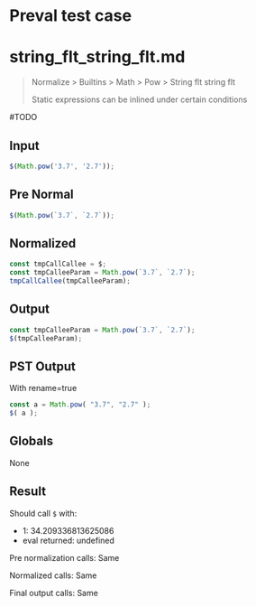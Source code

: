 # Preval test case

# string_flt_string_flt.md

> Normalize > Builtins > Math > Pow > String flt string flt
>
> Static expressions can be inlined under certain conditions

#TODO

## Input

`````js filename=intro
$(Math.pow('3.7', '2.7'));
`````

## Pre Normal

`````js filename=intro
$(Math.pow(`3.7`, `2.7`));
`````

## Normalized

`````js filename=intro
const tmpCallCallee = $;
const tmpCalleeParam = Math.pow(`3.7`, `2.7`);
tmpCallCallee(tmpCalleeParam);
`````

## Output

`````js filename=intro
const tmpCalleeParam = Math.pow(`3.7`, `2.7`);
$(tmpCalleeParam);
`````

## PST Output

With rename=true

`````js filename=intro
const a = Math.pow( "3.7", "2.7" );
$( a );
`````

## Globals

None

## Result

Should call `$` with:
 - 1: 34.209336813625086
 - eval returned: undefined

Pre normalization calls: Same

Normalized calls: Same

Final output calls: Same
